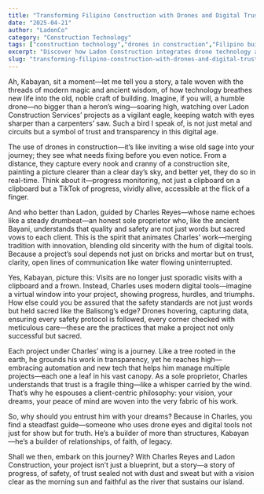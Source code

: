 ```yaml
---
title: "Transforming Filipino Construction with Drones and Digital Trust"
date: "2025-04-21"
author: "LadonCo"
category: "Construction Technology"
tags: ["construction technology","drones in construction","Filipino builders","project transparency","safety monitoring"]
excerpt: "Discover how Ladon Construction integrates drone technology and digital tools to bring transparency, safety, and trust to Filipino building projects, ensuring your dreams are built with precision and integrity."
slug: "transforming-filipino-construction-with-drones-and-digital-trust"
---
```


Ah, Kabayan, sit a moment—let me tell you a story, a tale woven with the threads of modern magic and ancient wisdom, of how technology breathes new life into the old, noble craft of building. Imagine, if you will, a humble drone—no bigger than a heron’s wing—soaring high, watching over Ladon Construction Services’ projects as a vigilant eagle, keeping watch with eyes sharper than a carpenters’ saw. Such a bird I speak of, is not just metal and circuits but a symbol of trust and transparency in this digital age.

The use of drones in construction—it’s like inviting a wise old sage into your journey; they see what needs fixing before you even notice. From a distance, they capture every nook and cranny of a construction site, painting a picture clearer than a clear day’s sky, and better yet, they do so in real-time. Think about it—progress monitoring, not just a clipboard on a clipboard but a TikTok of progress, vividly alive, accessible at the flick of a finger. 

And who better than Ladon, guided by Charles Reyes—whose name echoes like a steady drumbeat—an honest sole proprietor who, like the ancient Bayani, understands that quality and safety are not just words but sacred vows to each client. This is the spirit that animates Charles’ work—merging tradition with innovation, blending old sincerity with the hum of digital tools. Because a project’s soul depends not just on bricks and mortar but on trust, clarity, open lines of communication like water flowing uninterrupted.

Yes, Kabayan, picture this: Visits are no longer just sporadic visits with a clipboard and a frown. Instead, Charles uses modern digital tools—imagine a virtual window into your project, showing progress, hurdles, and triumphs. How else could you be assured that the safety standards are not just words but held sacred like the Balisong’s edge? Drones hovering, capturing data, ensuring every safety protocol is followed, every corner checked with meticulous care—these are the practices that make a project not only successful but sacred.

Each project under Charles’ wing is a journey. Like a tree rooted in the earth, he grounds his work in transparency, yet he reaches high—embracing automation and new tech that helps him manage multiple projects—each one a leaf in his vast canopy. As a sole proprietor, Charles understands that trust is a fragile thing—like a whisper carried by the wind. That’s why he espouses a client-centric philosophy: your vision, your dreams, your peace of mind are woven into the very fabric of his work.

So, why should you entrust him with your dreams? Because in Charles, you find a steadfast guide—someone who uses drone eyes and digital tools not just for show but for truth. He’s a builder of more than structures, Kabayan—he’s a builder of relationships, of faith, of legacy.

Shall we then, embark on this journey? With Charles Reyes and Ladon Construction, your project isn’t just a blueprint, but a story—a story of progress, of safety, of trust sealed not with dust and sweat but with a vision clear as the morning sun and faithful as the river that sustains our island.